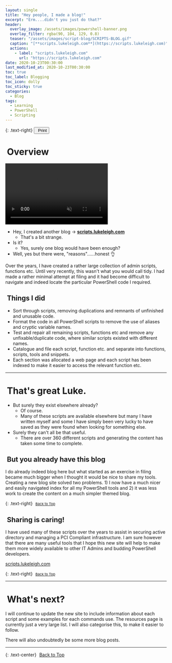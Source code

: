 ```yaml
---
layout: single
title: "Hey people, I made a blog!"
excerpt: "Erm....didn't you just do that?"
header:
  overlay_image: /assets/images/powershell-banner.png
  overlay_filter: rgba(90, 104, 129, 0.8)
  teaser: "/assets/images/script-blog/SCRIPTS-BLOG.gif"
  caption: "[**scripts.lukeleigh.com**](https://scripts.lukeleigh.com)"
  actions:
    - label: "scripts.lukeleigh.com"
      url: "https://scripts.lukeleigh.com"
date: 2020-10-23T00:30:00
last_modified_at: 2020-10-23T00:30:00
toc: true
toc_label: Blogging
toc_icon: dolly
toc_sticky: true
categories:
  - Blog
tags:
  - Learning
  - PowerShell
  - Scripting
---
```


<script src="https://formspree.io/js/formbutton-v1.0.0.min.js" defer></script>
<script>
  window.formbutton=window.formbutton||function(){(formbutton.q=formbutton.q||[]).push(arguments)};
/* customize formbutton here*/
  formbutton("create", {
    action: "https://formspree.io/xvowjgjd",
    buttonImg: "<i class='fas fa-envelope' style='font-size:20px'/>",
    theme: "minimal",
    title: "Contact Me!",
    fields: [
      {
        type: "email",
        label: "Email:",
        name: "email",
        required: true,
        placeholder: "your@email.com"
      },
      {
        type: "textarea",
        label: "Message:",
        name: "message",
        required: true,
        placeholder: "What's on your mind?",
      },
      { type: "submit" }
    ],
    styles: {
      fontFamily: "Roboto",
      fontSize: "1em",
      title: {
        background: "#999999",
      },
      button: {
        background: "#999999",
      }
    },
    initiallyVisible: false
  });
</script>

{: .text-right}
<span style="font-size:11px;"><button onclick="window.print()"><i class="fas fa-print" aria-hidden="true" style="color: black; margin-right:5px;"></i>Print</button></span>

# <i class="fas fa-box-open" aria-hidden="true" style="color: white; margin-right:5px;"></i> Overview

<video width="320" height="190" controls autoplay loop muted>
    <source src="/assets/video/scripts-blog-intro.mp4" type="video/mp4">
    Your browser does not support the video tag.
</video>

- Hey, I created another blog -> [**scripts.lukeleigh.com**](https://scripts.lukeleigh.com)
  - That's a bit strange.
- Is it?
  - Yes, surely one blog would have been enough?
- Well, yes but there were, "reasons"......honest 👌

Over the years, I have created a rather large collection of admin scripts, functions etc. Until very recently, this wasn't what you would call tidy. I had made a rather minimal attempt at filing and it had become difficult to navigate and indeed locate the particular PowerShell code I required.

## <i class="fas fa-box" aria-hidden="true" style="color: white; margin-right:5px;"></i> Things I did

- Sort through scripts, removing duplications and remnants of unfinished and unusable code.
- Format the code in all PowerShell scripts to remove the use of aliases and cryptic variable names.
- Test and repair all remaining scripts, functions etc and remove any unfixable/duplicate code, where similar scripts existed with different names.
- Catalogue and file each script, function etc. and separate into functions, scripts, tools and snippets.
- Each section was allocated a web page and each script has been indexed to make it easier to access the relevant function etc.

---

# <i class="fas fa-people-carry" aria-hidden="true" style="color: white; margin-right:5px;"></i> That's great Luke.

- But surely they exist elsewhere already?
  - Of course.
  - Many of these scripts are available elsewhere but many I have written myself and some I have simply been very lucky to have saved as they were found when looking for something else.
- Surely they can't all be that useful.
  - There are over 360 different scripts and generating the content has taken some time to complete.

## <i class="fas fa-truck-loading" aria-hidden="true" style="color: white; margin-right:5px;"></i> But you already have this blog

I do already indeed blog here but what started as an exercise in filing became much bigger when I thought it would be nice to share my tools. Creating a new blog site solved two problems. 1) I now have a much nicer and easily navigated index for all my PowerShell tools and 2) it was less work to create the content on a much simpler themed blog.

{: .text-right}
<span style="font-size:11px;"><a href="#"><i class="fas fa-caret-up" aria-hidden="true" style="color: white; margin-right:5px;"></i>Back to Top</a></span>

## <i class="fas fa-boxes" aria-hidden="true" style="color: white; margin-right:5px;"></i> Sharing is caring!

I have used many of these scripts over the years to assist in securing active directory and managing a PCI Compliant infrastructure. I am sure however that there are many useful tools that I hope this new site will help to make them more widely available to other IT Admins and budding PowerShell developers.

[scripts.lukeleigh.com](scripts.lukeleigh.com)

{: .text-right}
<span style="font-size:11px;"><a href="#"><i class="fas fa-caret-up" aria-hidden="true" style="color: white; margin-right:5px;"></i>Back to Top</a></span>

---

# <i class="fas fa-pallet" aria-hidden="true" style="color: white; margin-right:5px;"></i> What's next?

I will continue to update the new site to include information about each script and some examples for each commands use.
The resources page is currently just a very large list. I will also categorise this, to make it easier to follow.

There will also undoubtedly be some more blog posts.

---

{: .text-center}
<a href="#" class="btn btn--info btn--small"><i class="fas fa-caret-up" aria-hidden="true" style="color: white; margin-right:5px;"></i>Back to Top</a>
